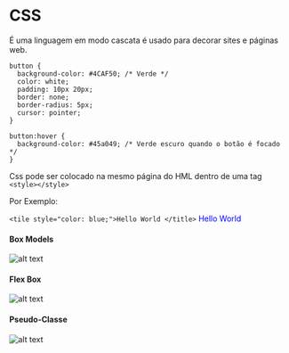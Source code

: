 # CSS

É uma linguagem em modo cascata é usado para decorar sites e páginas web. 

```
button {
  background-color: #4CAF50; /* Verde */
  color: white;
  padding: 10px 20px;
  border: none;
  border-radius: 5px;
  cursor: pointer;
}

button:hover {
  background-color: #45a049; /* Verde escuro quando o botão é focado */
}

```
Css pode ser colocado na mesmo página do HML dentro de uma tag ```<style></style>```

Por Exemplo:

```<tile style="color: blue;">Hello World </title>```
<tile style="color: blue;">Hello World </title>

<h4>Box Models</h4>

![alt text](image.png)

<h4>Flex Box</h4>

![alt text](image-2.png)

<h4>Pseudo-Classe</h4>

![alt text](image-3.png)